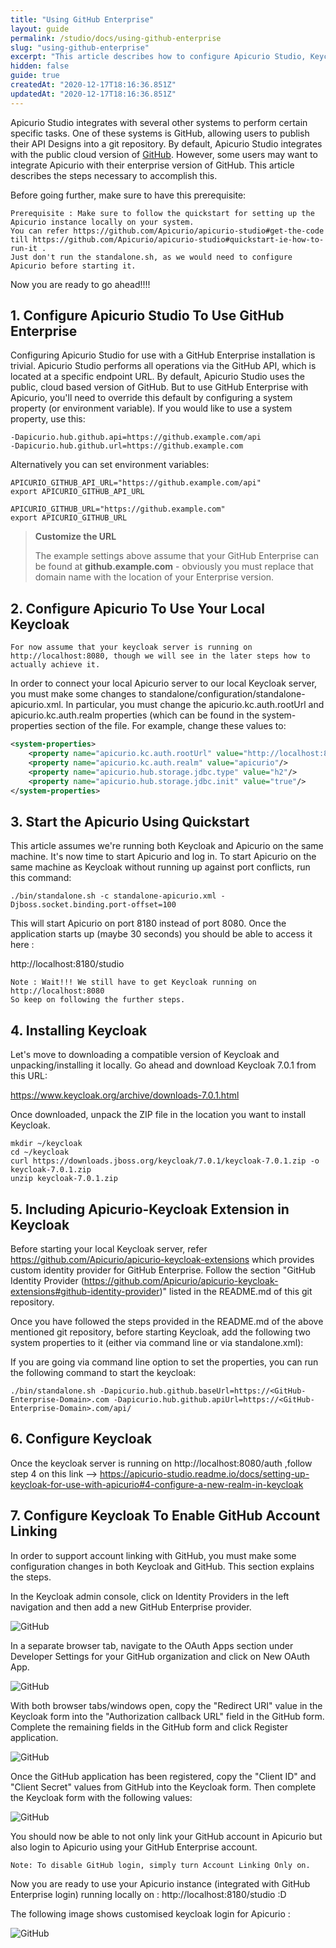```yaml
---
title: "Using GitHub Enterprise"
layout: guide
permalink: /studio/docs/using-github-enterprise
slug: "using-github-enterprise"
excerpt: "This article describes how to configure Apicurio Studio, Keycloak, and (enterprise) GitHub so that all three work together properly (including authentication and account linking)."
hidden: false
guide: true
createdAt: "2020-12-17T18:16:36.851Z"
updatedAt: "2020-12-17T18:16:36.851Z"
---
```

Apicurio Studio integrates with several other systems to perform certain specific tasks.  One of these systems is GitHub, allowing users to publish their API Designs into a git repository.  By default, Apicurio Studio integrates with the public cloud version of [GitHub](http://github.com).  However, some users may want to integrate Apicurio with their enterprise version of GitHub.  This article describes the steps necessary to accomplish this.


Before going further, make sure to have this prerequisite:
```Text
Prerequisite : Make sure to follow the quickstart for setting up the Apicurio instance locally on your system.
You can refer https://github.com/Apicurio/apicurio-studio#get-the-code till https://github.com/Apicurio/apicurio-studio#quickstart-ie-how-to-run-it .
Just don't run the standalone.sh, as we would need to configure Apicurio before starting it.
```
Now you are ready to go ahead!!!!


## 1. Configure Apicurio Studio To Use GitHub Enterprise
Configuring Apicurio Studio for use with a GitHub Enterprise installation is trivial.  Apicurio Studio performs all operations via the GitHub API, which is located at a specific endpoint URL.  By default, Apicurio Studio uses the public, cloud based version of GitHub.  But to use GitHub Enterprise with Apicurio, you'll need to override this default by configuring a system property (or environment variable).  If you would like to use a system property, use this:

```
-Dapicurio.hub.github.api=https://github.example.com/api
-Dapicurio.hub.github.url=https://github.example.com

```

Alternatively you can set environment variables:

```
APICURIO_GITHUB_API_URL="https://github.example.com/api"
export APICURIO_GITHUB_API_URL

APICURIO_GITHUB_URL="https://github.example.com"
export APICURIO_GITHUB_URL
```

> **Customize the URL**
>
> The example settings above assume that your GitHub Enterprise  can be found at **github.example.com** - obviously you must replace that domain name with the location of your Enterprise version.

## 2. Configure Apicurio To Use Your Local Keycloak
```
For now assume that your keycloak server is running on http://localhost:8080, though we will see in the later steps how to actually achieve it.
```
In order to connect your local Apicurio server to our local Keycloak server, you must make some changes to standalone/configuration/standalone-apicurio.xml. In particular, you must change the apicurio.kc.auth.rootUrl and apicurio.kc.auth.realm properties (which can be found in the system-properties section of the file. For example, change these values to:

```xml
<system-properties>
    <property name="apicurio.kc.auth.rootUrl" value="http://localhost:8080/auth"/>
    <property name="apicurio.kc.auth.realm" value="apicurio"/>
    <property name="apicurio.hub.storage.jdbc.type" value="h2"/>
    <property name="apicurio.hub.storage.jdbc.init" value="true"/>
</system-properties>
```

## 3. Start the Apicurio Using Quickstart
This article assumes we're running both Keycloak and Apicurio on the same machine. It's now time to start Apicurio and log in. To start Apicurio on the same machine as Keycloak without running up against port conflicts, run this command:

```shell
./bin/standalone.sh -c standalone-apicurio.xml -Djboss.socket.binding.port-offset=100
```


This will start Apicurio on port 8180 instead of port 8080. Once the application starts up (maybe 30 seconds) you should be able to access it here :

http://localhost:8180/studio

```
Note : Wait!!! We still have to get Keycloak running on http://localhost:8080
So keep on following the further steps.
```


## 4. Installing Keycloak
Let's move to downloading a compatible version of Keycloak and unpacking/installing it locally.
Go ahead and download Keycloak 7.0.1 from this URL:

https://www.keycloak.org/archive/downloads-7.0.1.html

Once downloaded, unpack the ZIP file in the location you want to install Keycloak.
```
mkdir ~/keycloak
cd ~/keycloak
curl https://downloads.jboss.org/keycloak/7.0.1/keycloak-7.0.1.zip -o keycloak-7.0.1.zip
unzip keycloak-7.0.1.zip
```

## 5. Including Apicurio-Keycloak Extension in Keycloak
Before starting your local Keycloak server, refer https://github.com/Apicurio/apicurio-keycloak-extensions which provides custom identity provider for GitHub Enterprise.
Follow the section "GitHub Identity Provider (https://github.com/Apicurio/apicurio-keycloak-extensions#github-identity-provider)" listed in the README.md of this git repository.

Once you have followed the steps provided in the README.md of the above mentioned git repository, before starting Keycloak, add the following two system properties to it (either via command line or via standalone.xml):

If you are going via command line option to set the properties, you can run the following command to start the keycloak:
```
./bin/standalone.sh -Dapicurio.hub.github.baseUrl=https://<GitHub-Enterprise-Domain>.com -Dapicurio.hub.github.apiUrl=https://<GitHub-Enterprise-Domain>.com/api/
```

## 6. Configure Keycloak
Once the keycloak server is running on http://localhost:8080/auth ,follow step 4 on this link --> https://apicurio-studio.readme.io/docs/setting-up-keycloak-for-use-with-apicurio#4-configure-a-new-realm-in-keycloak


## 7. Configure Keycloak To Enable GitHub Account Linking
In order to support account linking with GitHub, you must make some configuration changes in both Keycloak and GitHub. This section explains the steps.

In the Keycloak admin console, click on Identity Providers in the left navigation and then add a new GitHub Enterprise provider.

![GitHub](/images/guides/keycloak.png)

In a separate browser tab, navigate to the OAuth Apps section under Developer Settings for your GitHub organization and click on New OAuth App.

![GitHub](/images/guides/github-oauths.png)

With both browser tabs/windows open, copy the "Redirect URI" value in the Keycloak form into the "Authorization callback URL" field in the GitHub form. Complete the remaining fields in the GitHub form and click Register application.

![GitHub](/images/guides/github-oauth.png)

Once the GitHub application has been registered, copy the "Client ID" and "Client Secret" values from GitHub into the Keycloak form. Then complete the Keycloak form with the following values:

![GitHub](/images/guides/kc-github.png)

You should now be able to not only link your GitHub account in Apicurio but also login to Apicurio using your GitHub Enterprise account. 

```
Note: To disable GitHub login, simply turn Account Linking Only on.
```

Now you are ready to use your Apicurio instance (integrated with GitHub Enterprise login) running locally on : http://localhost:8180/studio :D

The following image shows customised keycloak login for Apicurio :

![GitHub](/images/guides/customised_keycloak.png)




